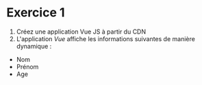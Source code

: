 # Exercice 1

1. Créez une application Vue JS à partir du CDN
2. L'application *Vue* affiche les informations suivantes de manière dynamique :
- Nom
- Prénom
- Age